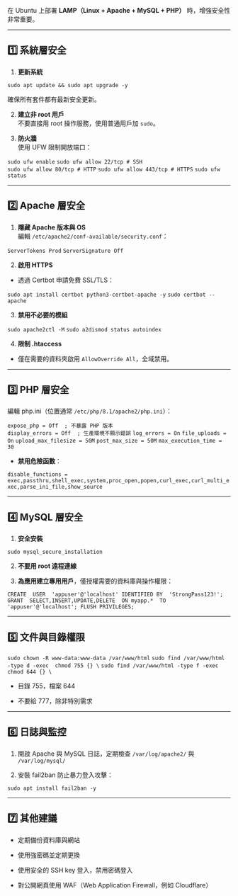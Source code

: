 
在 Ubuntu 上部署 **LAMP（Linux + Apache + MySQL + PHP）** 時，增強安全性非常重要。

----------

## 1️⃣ 系統層安全

1.  **更新系統**
    
`sudo apt update && sudo apt upgrade -y` 

確保所有套件都有最新安全更新。

2.  **建立非 root 用戶**  
    不要直接用 root 操作服務，使用普通用戶加 `sudo`。
    
3.  **防火牆**  
    使用 UFW 限制開放端口： 

`sudo ufw enable` 
`sudo ufw allow 22/tcp # SSH`  
`sudo ufw allow 80/tcp # HTTP` 
`sudo ufw allow 443/tcp # HTTPS`
`sudo ufw status` 

----------

## 2️⃣ Apache 層安全

1.  **隱藏 Apache 版本與 OS**  
    編輯 `/etc/apache2/conf-available/security.conf`：
    
`ServerTokens Prod`
`ServerSignature Off` 

2.  **啟用 HTTPS**
    
-   透過 Certbot 申請免費 SSL/TLS：
    
`sudo apt install certbot python3-certbot-apache -y`
`sudo certbot --apache` 

3.  **禁用不必要的模組**
    
`sudo apache2ctl -M`
`sudo a2dismod status autoindex` 

4.  **限制 .htaccess**
    
-   僅在需要的資料夾啟用 `AllowOverride All`，全域禁用。
    
----------

## 3️⃣ PHP 層安全

編輯 php.ini（位置通常 `/etc/php/8.1/apache2/php.ini`）：

`expose_php = Off  ; 不暴露 PHP 版本`  
`display_errors = Off  ; 生產環境不顯示錯誤`
`log_errors = On`
`file_uploads = On` 
`upload_max_filesize = 50M` 
`post_max_size = 50M` 
`max_execution_time = 30` 

-   **禁用危險函數**：
    

`disable_functions = exec,passthru,shell_exec,system,proc_open,popen,curl_exec,curl_multi_exec,parse_ini_file,show_source` 

----------

## 4️⃣ MySQL 層安全

1.  **安全安裝**
    

`sudo mysql_secure_installation` 

2.  **不要用 root 遠程連線**
    
3.  **為應用建立專用用戶**，僅授權需要的資料庫與操作權限：
    

`CREATE  USER  'appuser'@'localhost' IDENTIFIED BY  'StrongPass123!'; GRANT  SELECT,INSERT,UPDATE,DELETE  ON myapp.*  TO  'appuser'@'localhost';
FLUSH PRIVILEGES;` 

----------

## 5️⃣ 文件與目錄權限

`sudo chown -R www-data:www-data /var/www/html`
`sudo find /var/www/html -type d -exec  chmod 755 {} \`
`sudo find /var/www/html -type f -exec  chmod 644 {} \`

-   目錄 755，檔案 644
    
-   不要給 777，除非特別需求
    
----------

## 6️⃣ 日誌與監控

1.  開啟 Apache 與 MySQL 日誌，定期檢查 `/var/log/apache2/` 與 `/var/log/mysql/`
    
2.  安裝 fail2ban 防止暴力登入攻擊：
    

`sudo apt install fail2ban -y` 

----------

## 7️⃣ 其他建議

-   定期備份資料庫與網站
    
-   使用強密碼並定期更換
    
-   使用安全的 SSH key 登入，禁用密碼登入
    
-   對公開網頁使用 WAF（Web Application Firewall，例如 Cloudflare）
